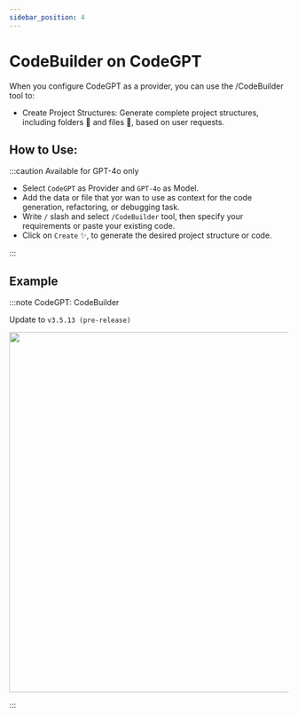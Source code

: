 ```yaml
---
sidebar_position: 4
---
```


# CodeBuilder on CodeGPT

When you configure CodeGPT as a provider, you can use the /CodeBuilder tool to:
- Create Project Structures: Generate complete project structures, including folders 📁 and files 📄, based on user requests.


## How to Use:
:::caution Available for GPT-4o only
- Select `CodeGPT` as Provider and `GPT-4o` as Model.
- Add the data or file that yor wan to use as context for the code generation, refactoring, or debugging task.
- Write `/` slash and select `/CodeBuilder` tool, then specify your requirements or paste your existing code.
- Click on `Create` ✨, to generate the desired project structure or code.

:::
## Example
:::note CodeGPT: CodeBuilder

Update to `v3.5.13 (pre-release)`

<p align="center">
  <img width="900" height="650" src="https://github.com/user-attachments/assets/6a496227-1c0c-4bf6-b9aa-4e78c2579bad" />
</p>
:::
